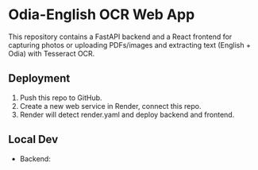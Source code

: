 # Odia-English OCR Web App


This repository contains a FastAPI backend and a React frontend for capturing photos or uploading PDFs/images and extracting text (English + Odia) with Tesseract OCR.


## Deployment


1. Push this repo to GitHub.
2. Create a new web service in Render, connect this repo.
3. Render will detect render.yaml and deploy backend and frontend.


## Local Dev


- Backend:
